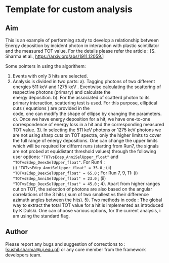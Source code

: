 # Template for custom analysis

## Aim
This is an example of  performing study to develop a relationship between Energy deposition by incident photon in interaction with plastic scintillator and the measured TOT value. 
For the details please refer the article : [S. Sharma et al., https://arxiv.org/abs/1911.12059.]

Some pointers in using  the algorithem: 

1.  Events with only 3 hits are selected.
2. Analysis is divided in two parts: 
	a). Tagging photons of two different energies 511 keV and 1275 keV . Eventwise calculating the scattering of respective photons (primary) and calculate the  
	     energy deposition. 
	b). For the associated of scatterd photon to its primary interaction, scattering test is used. For this purpose, elliptical cuts ( equations ) are provided in the  
	     code, one can modify the shape of ellipse  by changing the parameters. 
	c). Once we have energy deposition for a hit, we have one-to-one correspondence of energy loss in a hit and the corresponding measured TOT value.
	3). In selecting the 511 keV photons or 1275 keV photons we are not using sharp cuts on TOT spectra, only the higher limits to cover the full range of energy depositions. One can change the upper limits which will be required for differnt runs (starting from Run7, the signals are not probed at equidistant threshold values) through the following user options: `"TOTvsEdep_AnniSelUpper_float"` and `"TOTvsEdep_DeexSelUpper_float"`.
	For Run4 :   
	(i)  `"TOTvsEdep_AnniSelUpper_float" = 35.0` ;
	(ii) `"TOTvsEdep_DeexSelUpper_float" = 65.0` ;
	For Run 7, 9, 11:
	(i)  `"TOTvsEdep_AnniSelUpper_float" = 23.0` ;
	(ii) `"TOTvsEdep_DeexSelUpper_float" = 45.0` ;
4). Apart from higher ranges cut on TOT, the selection of photons are also based on the angular correlations of the 3 hits ( sum of two smallest vs their difference azimuth angles between the hits).
5). Two methods  in code : The global way to extract the total TOT value for a hit is implemented as introduced by K Dulski. One can choose various options, for the current analysis, i am using the standard flag.
## Author 
Please report any bugs and suggestion of corrections to : [sushil.sharma@uj.edu.pl] or any core member from the framework developers team. 

